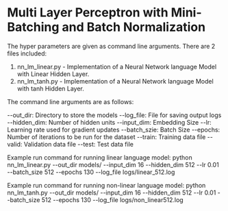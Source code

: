 # Multi Layer Perceptron with Mini-Batching and Batch Normalization

The hyper parameters are given as command line arguments. There are 2 files included:

1. nn_lm_linear.py - Implementation of a Neural Network language Model with Linear Hidden Layer.
2. nn_lm_tanh.py - Implementation of a Neural Network language Model with tanh Hidden Layer.

The command line arguments are as follows:

--out_dir: Directory to store the models
--log_file: File for saving output logs
--hidden_dim: Number of hidden units
--input_dim: Embedding Size
--lr: Learning rate used for gradient updates
--batch_szie: Batch Size
--epochs: Number of iterations to be run for the dataset
--train: Training data file
--valid: Validation data file
--test: Test data file


Example run command for running linear language model:
python nn_lm_linear.py --out_dir models/ --input_dim 16 --hidden_dim 512 --lr 0.01 --batch_size 512 --epochs 130 --log_file logs/linear_512.log

Example run command for running non-linear language model:
python nn_lm_tanh.py --out_dir models/ --input_dim 16 --hidden_dim 512 --lr 0.01 --batch_size 512 --epochs 130 --log_file logs/non_linear512.log